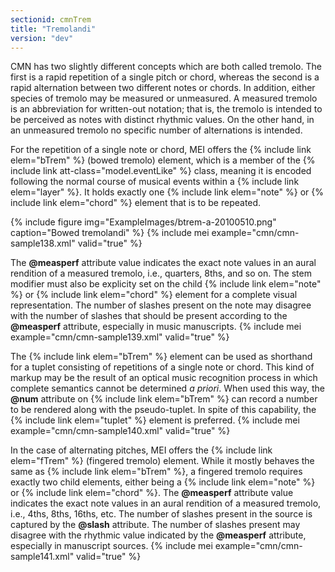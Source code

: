 ```yaml
---
sectionid: cmnTrem
title: "Tremolandi"
version: "dev"
---
```


CMN has two slightly different concepts which are both called tremolo. The first is a rapid repetition of a single pitch or chord, whereas the second is a rapid alternation between two different notes or chords. In addition, either species of tremolo may be measured or unmeasured. A measured tremolo is an abbreviation for written-out notation; that is, the tremolo is intended to be perceived as notes with distinct rhythmic values. On the other hand, in an unmeasured tremolo no specific number of alternations is intended.

For the repetition of a single note or chord, MEI offers the {% include link elem="bTrem" %} (bowed tremolo) element, which is a member of the {% include link att-class="model.eventLike" %} class, meaning it is encoded following the normal course of musical events within a {% include link elem="layer" %}. It holds exactly one {% include link elem="note" %} or {% include link elem="chord" %} element that is to be repeated.

{% include figure img="ExampleImages/btrem-a-20100510.png" caption="Bowed tremolandi" %}
{% include mei example="cmn/cmn-sample138.xml" valid="true" %}
    
The **@measperf** attribute value indicates the exact note values in an aural rendition of a measured tremolo, i.e., quarters, 8ths, and so on. The stem modifier must also be explicity set on the child {% include link elem="note" %} or {% include link elem="chord" %} element for a complete visual representation. The number of slashes present on the note may disagree with the number of slashes that should be present according to the **@measperf** attribute, especially in music manuscripts.
{% include mei example="cmn/cmn-sample139.xml" valid="true" %}
    
The {% include link elem="bTrem" %} element can be used as shorthand for a tuplet consisting of repetitions of a single note or chord. This kind of markup may be the result of an optical music recognition process in which complete semantics cannot be determined *a priori*. When used this way, the **@num** attribute on {% include link elem="bTrem" %} can record a number to be rendered along with the pseudo-tuplet. In spite of this capability, the {% include link elem="tuplet" %} element is preferred.
{% include mei example="cmn/cmn-sample140.xml" valid="true" %}
    
In the case of alternating pitches, MEI offers the {% include link elem="fTrem" %} (fingered tremolo) element. While it mostly behaves the same as {% include link elem="bTrem" %}, a fingered tremolo requires exactly two child elements, either being a {% include link elem="note" %} or {% include link elem="chord" %}. The **@measperf** attribute value indicates the exact note values in an aural rendition of a measured tremolo, i.e., 4ths, 8ths, 16ths, etc. The number of slashes present in the source is captured by the **@slash** attribute. The number of slashes present may disagree with the rhythmic value indicated by the **@measperf** attribute, especially in manuscript sources.
{% include mei example="cmn/cmn-sample141.xml" valid="true" %}
    